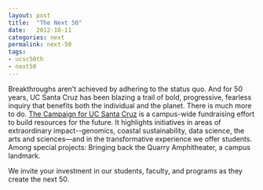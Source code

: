 ```yaml
---
layout: post
title:  "The Next 50"
date:   2012-10-11
categories: next
permalink: next-50
tags: 
- ucsc50th
- next50
---
```

Breakthroughs aren’t achieved by adhering to the status quo. And for 50 years, UC Santa Cruz has been blazing a trail of bold, progressive, fearless inquiry that benefits both the individual and the planet.
There is much more to do.  [The Campaign for UC Santa Cruz](http://campaign.ucsc.edu) is a campus-wide fundraising effort to build resources for the future.  It highlights initiatives in areas of extraordinary impact--genomics, coastal sustainability, data science, the arts and sciences—and in the transformative experience we offer students.  Among special projects: Bringing back the Quarry Amphitheater, a campus landmark.

We invite your investment in our students, faculty, and programs as they create the next 50.

